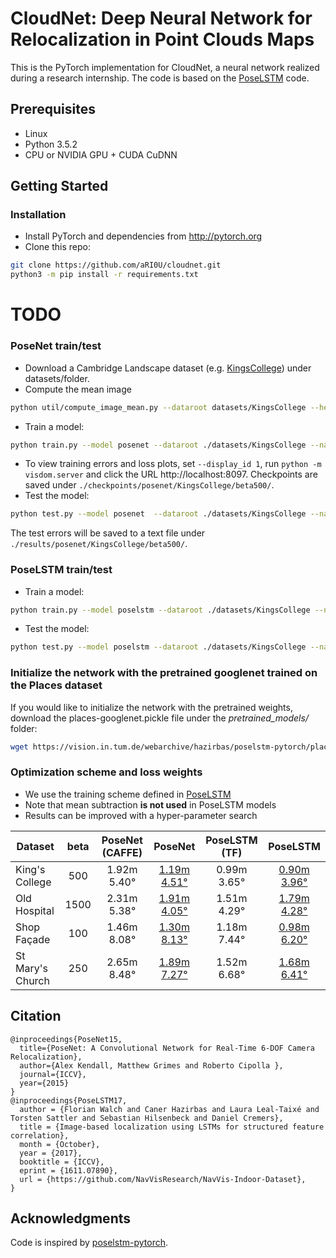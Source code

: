 # CloudNet: Deep Neural Network for Relocalization in Point Clouds Maps
This is the PyTorch implementation for CloudNet, a neural network realized during a research internship. The code is based on the [PoseLSTM](https://github.com/hazirbas/poselstm-pytorch) code.

## Prerequisites
- Linux
- Python 3.5.2
- CPU or NVIDIA GPU + CUDA CuDNN

## Getting Started
### Installation
- Install PyTorch and dependencies from http://pytorch.org
- Clone this repo:
```bash
git clone https://github.com/aRI0U/cloudnet.git
python3 -m pip install -r requirements.txt
```

# TODO

### PoseNet train/test
- Download a Cambridge Landscape dataset (e.g. [KingsCollege](http://mi.eng.cam.ac.uk/projects/relocalisation/#dataset)) under datasets/folder.
- Compute the mean image
```bash
python util/compute_image_mean.py --dataroot datasets/KingsCollege --height 256 --width 455 --save_resized_imgs
```
- Train a model:
```bash
python train.py --model posenet --dataroot ./datasets/KingsCollege --name posenet/KingsCollege/beta500 --beta 500 --gpu 0
```
- To view training errors and loss plots, set `--display_id 1`, run `python -m visdom.server` and click the URL http://localhost:8097. Checkpoints are saved under `./checkpoints/posenet/KingsCollege/beta500/`.
- Test the model:
```bash
python test.py --model posenet  --dataroot ./datasets/KingsCollege --name posenet/KingsCollege/beta500 --gpu 0
```
The test errors will be saved to a text file under `./results/posenet/KingsCollege/beta500/`.

### PoseLSTM train/test
- Train a model:
```bash
python train.py --model poselstm --dataroot ./datasets/KingsCollege --name poselstm/KingsCollege/beta500 --beta 500 --niter 1200 --gpu 0
```
- Test the model:
```bash
python test.py --model poselstm --dataroot ./datasets/KingsCollege --name poselstm/KingsCollege/beta500 --gpu 0
```

### Initialize the network with the pretrained googlenet trained on the Places dataset
If you would like to initialize the network with the pretrained weights, download the places-googlenet.pickle file under the *pretrained_models/* folder:
``` bash
wget https://vision.in.tum.de/webarchive/hazirbas/poselstm-pytorch/places-googlenet.pickle
```
### Optimization scheme and loss weights
* We use the training scheme defined in [PoseLSTM](https://arxiv.org/abs/1611.07890)
* Note that mean subtraction **is not used** in PoseLSTM models
* Results can be improved with a hyper-parameter search

| Dataset       | beta | PoseNet (CAFFE) | PoseNet | PoseLSTM (TF) | PoseLSTM |
| ------------- |:----:| :----: | :----: | :----: | :----: |
| King's College  | 500  | 1.92m 5.40° | [1.19m 4.51°](https://vision.in.tum.de/webarchive/hazirbas/poselstm-pytorch/posenet/KingsCollege.zip) | 0.99m 3.65° | [0.90m 3.96°](https://vision.in.tum.de/webarchive/hazirbas/poselstm-pytorch/poselstm/KingsCollege.zip)|
| Old Hospital   | 1500 | 2.31m 5.38° | [1.91m 4.05°](https://vision.in.tum.de/webarchive/hazirbas/poselstm-pytorch/posenet/OldHospital.zip) | 1.51m 4.29° | [1.79m 4.28°](https://vision.in.tum.de/webarchive/hazirbas/poselstm-pytorch/poselstm/OldHospital.zip)|
| Shop Façade    | 100  | 1.46m 8.08° | [1.30m 8.13°](https://vision.in.tum.de/webarchive/hazirbas/poselstm-pytorch/posenet/ShopFacade.zip) | 1.18m 7.44° | [0.98m 6.20°](https://vision.in.tum.de/webarchive/hazirbas/poselstm-pytorch/poselstm/ShopFacade.zip)|
| St Mary's Church | 250  | 2.65m 8.48° | [1.89m 7.27°](https://vision.in.tum.de/webarchive/hazirbas/poselstm-pytorch/posenet/StMarysChurch.zip) | 1.52m 6.68° | [1.68m 6.41°](https://vision.in.tum.de/webarchive/hazirbas/poselstm-pytorch/poselstm/StMarysChurch.zip) |

## Citation
```
@inproceedings{PoseNet15,
  title={PoseNet: A Convolutional Network for Real-Time 6-DOF Camera Relocalization},
  author={Alex Kendall, Matthew Grimes and Roberto Cipolla },
  journal={ICCV},
  year={2015}
}
@inproceedings{PoseLSTM17,
  author = {Florian Walch and Caner Hazirbas and Laura Leal-Taixé and Torsten Sattler and Sebastian Hilsenbeck and Daniel Cremers},
  title = {Image-based localization using LSTMs for structured feature correlation},
  month = {October},
  year = {2017},
  booktitle = {ICCV},
  eprint = {1611.07890},
  url = {https://github.com/NavVisResearch/NavVis-Indoor-Dataset},
}
```
## Acknowledgments
Code is inspired by [poselstm-pytorch](https://github.com/hazirbas/poselstm-pytorch).
